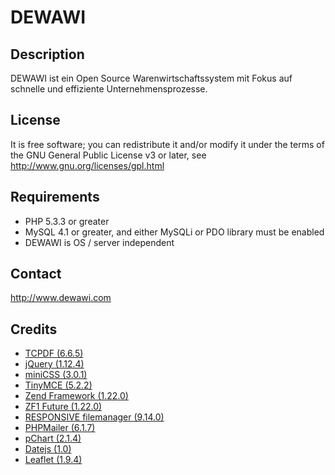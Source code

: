 # DEWAWI

## Description

DEWAWI ist ein Open Source Warenwirtschaftssystem mit Fokus auf schnelle und effiziente Unternehmensprozesse.

## License

It is free software; you can redistribute it and/or modify it under the terms of the GNU General Public License v3 or later, see http://www.gnu.org/licenses/gpl.html

## Requirements

  * PHP 5.3.3 or greater
  * MySQL 4.1 or greater, and either MySQLi or PDO library must be enabled
  * DEWAWI is OS / server independent

## Contact

http://www.dewawi.com

## Credits

- [TCPDF (6.6.5)](https://tcpdf.org/)
- [jQuery (1.12.4)](https://jquery.com/)
- [miniCSS (3.0.1)](https://minicss.org/)
- [TinyMCE (5.2.2)](https://www.tiny.cloud/)
- [Zend Framework (1.22.0)](https://framework.zend.com/)
- [ZF1 Future (1.22.0)](https://github.com/Shardj/zf1-future)
- [RESPONSIVE filemanager (9.14.0)](https://www.responsivefilemanager.com/)
- [PHPMailer (6.1.7)](https://github.com/PHPMailer/PHPMailer)
- [pChart (2.1.4)](http://www.pchart.net/)
- [Datejs (1.0)](https://github.com/datejs/Datejs)
- [Leaflet (1.9.4)](https://leafletjs.com)
